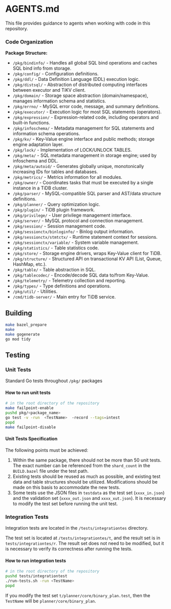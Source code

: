 # AGENTS.md

This file provides guidance to agents when working with code in this repository.

### Code Organization

**Package Structure:**

- `/pkg/bindinfo/` - Handles all global SQL bind operations and caches SQL bind info from storage.
- `/pkg/config/` - Configuration definitions.
- `/pkg/ddl/` - Data Definition Language (DDL) execution logic.
- `/pkg/distsql/` - Abstraction of distributed computing interfaces between executor and TiKV client.
- `/pkg/domain/` - Storage space abstraction (domain/namespace), manages information schema and statistics.
- `/pkg/errno/` - MySQL error code, message, and summary definitions.
- `/pkg/executor/` - Execution logic for most SQL statements (operators).
- `/pkg/expression/` - Expression-related code, including operators and built-in functions.
- `/pkg/infoschema/` - Metadata management for SQL statements and information schema operations.
- `/pkg/kv/` - Key-Value engine interface and public methods; storage engine adaptation layer.
- `/pkg/lock/` - Implementation of LOCK/UNLOCK TABLES.
- `/pkg/meta/` - SQL metadata management in storage engine; used by infoschema and DDL.
- `/pkg/meta/autoid/` - Generates globally unique, monotonically increasing IDs for tables and databases.
- `/pkg/metrics/` - Metrics information for all modules.
- `/pkg/owner/` - Coordinates tasks that must be executed by a single instance in a TiDB cluster.
- `/pkg/parser/` - MySQL-compatible SQL parser and AST/data structure definitions.
- `/pkg/planner/` - Query optimization logic.
- `/pkg/plugin/` - TiDB plugin framework.
- `/pkg/privilege/` - User privilege management interface.
- `/pkg/server/` - MySQL protocol and connection management.
- `/pkg/session/` - Session management code.
- `/pkg/sessionctx/binloginfo/` - Binlog output information.
- `/pkg/sessionctx/stmtctx/` - Runtime statement context for sessions.
- `/pkg/sessionctx/variable/` - System variable management.
- `/pkg/statistics/` - Table statistics code.
- `/pkg/store/` - Storage engine drivers, wraps Key-Value client for TiDB.
- `/pkg/structure/` - Structured API on transactional KV API (List, Queue, HashMap, etc.).
- `/pkg/table/` - Table abstraction in SQL.
- `/pkg/tablecodec/` - Encode/decode SQL data to/from Key-Value.
- `/pkg/telemetry/` - Telemetry collection and reporting.
- `/pkg/types/` - Type definitions and operations.
- `/pkg/util/` - Utilities.
- `/cmd/tidb-server/` - Main entry for TiDB service.

## Building

```bash
make bazel_prepare
make 
make gogenerate
go mod tidy
```

## Testing 

### Unit Tests

Standard Go tests throughout `/pkg/` packages

#### How to run unit tests

```bash
# in the root directory of the repository
make failpoint-enable
pushd pkg/<package_name>
go test -v -run  <TestName>  -record --tags=intest
popd
make failpoint-disable
```

#### Unit Tests Specification
The following points must be achieved:
1. Within the same package, there should not be more than 50 unit tests. The exact number can be referenced from the `shard_count` in the `BUILD.bazel` file under the test path.
2. Existing tests should be reused as much as possible, and existing test data and table structures should be utilized. Modifications should be made on this basis to accommodate the new tests.
3. Some tests use the JSON files in `testdata` as the test set (`xxxx_in.json`) and the validation set (`xxxx_out.json` and `xxxx_xut.json`). It is necessary to modify the test set before running the unit test.

### Integration Tests

Integration tests are located in the `/tests/integrationtes` directory.

The test set is located at `/tests/integrationtes/t`, and the result set is in `tests/integrationtes/r`. The result set does not need to be modified, but it is necessary to verify its correctness after running the tests.

#### How to run integration tests

```bash
# in the root directory of the repository
pushd tests/integrationtest
./run-tests.sh -run <TestName>
popd
```

If you modify the test set `t/planner/core/binary_plan.test`, then the `TestName` will be `planner/core/binary_plan`.
